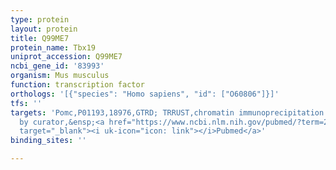 ```yaml
---
type: protein
layout: protein
title: Q99ME7
protein_name: Tbx19
uniprot_accession: Q99ME7
ncbi_gene_id: '83993'
organism: Mus musculus
function: transcription factor
orthologs: '[{"species": "Homo sapiens", "id": ["O60806"]}]'
tfs: ''
targets: 'Pomc,P01193,18976,GTRD; TRRUST,chromatin immunoprecipitation assay; inferred
  by curator,&ensp;<a href="https://www.ncbi.nlm.nih.gov/pubmed/?term=27924024%5Buid%5D+OR+29087512%5Buid%5D+OR+11290323%5Buid%5D"
  target="_blank"><i uk-icon="icon: link"></i>Pubmed</a>'
binding_sites: ''

---
```


